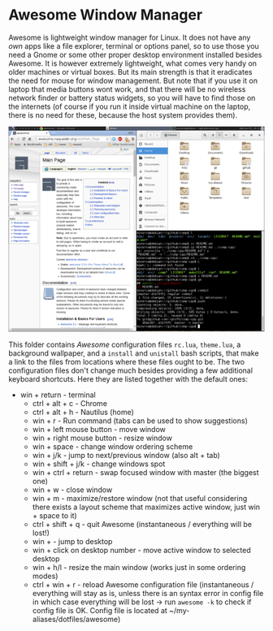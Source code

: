 Awesome Window Manager
======================
Awesome is lightweight window manager for Linux. It does not have any *own* apps like a file explorer, terminal or options panel, so to use those you need a Gnome or some other proper desktop environment installed besides Awesome. It is however extremely lightweight, what comes very handy on older machines or virtual boxes.
But its main strength is that it eradicates the need for mouse for window management. But note that if you use it on laptop that media buttons wont work, and that there will be no wireless network finder or battery status widgets, so you will have to find those on the internets (of course if you run it inside virtual machine on the laptop, there is no need for these, because the host system provides them).

![screenshot](/doc/awesome-screenshot.png)

This folder contains *Awesome* configuration files `rc.lua`, `theme.lua`, a background wallpaper, and a `install` and `unistall` bash scripts, that make a link to the files from locations where these files ought to be.
The two configuration files don't change much besides providing a few additional keyboard shortcuts. Here they are listed together with the default ones:  
 
  * win + return - terminal
	* ctrl + alt + c - Chrome
	* ctrl + alt + h - Nautilus (home)
	* win + r - Run command (tabs can be used to show suggestions)  
	* win + left mouse button - move window  
	* win + right mouse button - resize window  
	* win + space - change window ordering scheme  
	* win + j/k - jump to next/previous window (also alt + tab)  
	* win + shift + j/k - change windows spot  
	* win + ctrl + return - swap focused window with master (the biggest one)  
	* win + w - close window  
	* win + m - maximize/restore window (not that useful considering there exists a layout scheme that maximizes active window, just win + space to it)  
	* ctrl + shift + q - quit Awesome (instantaneous / everything will be lost!)  
	* win + <number> - jump to desktop  
	* win + click on desktop number - move active window to selected desktop  
	* win + h/l - resize the main window (works just in some ordering modes)  
	* ctrl + win + r - reload Awesome configuration file (instantaneous / everything will stay as is, unless there is an syntax error in config file in which case everything will be lost -> run `awesome -k` to check if config file is OK. Config file is located at ~/my-aliases/dotfiles/awesome)  
	
